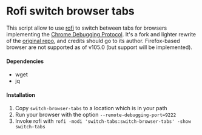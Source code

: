 Rofi switch browser tabs
===================

This script allow to use [rofi] to switch between tabs for browsers implementing the [Chrome Debugging Protocol]. It's a fork and lighter rewrite of the [original repo], and credits should go to its author. Firefox-based browser are not supported as of v105.0 (but support will be implemented). 

#### Dependencies
- wget
- jq

#### Installation
1. Copy `switch-browser-tabs` to a location which is in your path
2. Run your browser with the option `--remote-debugging-port=9222`
3. Invoke rofi with `rofi -modi 'switch-tabs:switch-browser-tabs' -show switch-tabs`

[rofi]: https://github.com/davatorium/rofi
[original repo]: https://github.com/kevinmorio/rofi-switch-browser-tabs
[Chrome Debugging Protocol]: https://chromedevtools.github.io/devtools-protocol/
